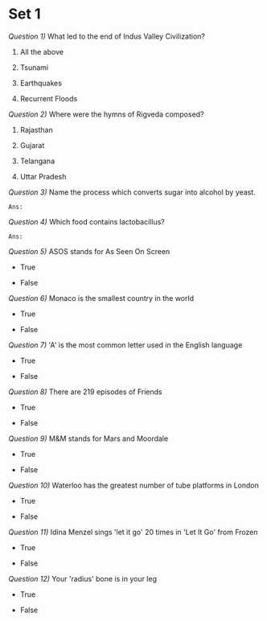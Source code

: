 #	Set 1

_Question 1)_	What led to the end of Indus Valley Civilization?

1.	All the above

1.	Tsunami

1.	Earthquakes

1.	Recurrent Floods




_Question 2)_	Where were the hymns of Rigveda composed?

1.	Rajasthan

1.	Gujarat

1.	Telangana

1.	Uttar Pradesh




_Question 3)_	Name the process which converts sugar into alcohol by yeast.

	Ans:




_Question 4)_	Which food contains lactobacillus?

	Ans:




_Question 5)_	ASOS stands for As Seen On Screen

*	True

*	False




_Question 6)_	Monaco is the smallest country in the world

*	True

*	False




_Question 7)_	'A' is the most common letter used in the English language

*	True

*	False




_Question 8)_	There are 219 episodes of Friends

*	True

*	False




_Question 9)_	M&M stands for Mars and Moordale

*	True

*	False




_Question 10)_	Waterloo has the greatest number of tube platforms in London

*	True

*	False




_Question 11)_	Idina Menzel sings 'let it go' 20 times in 'Let It Go' from Frozen

*	True

*	False




_Question 12)_	Your 'radius' bone is in your leg

*	True

*	False




